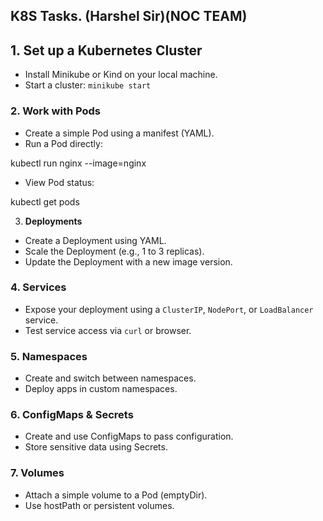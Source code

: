 ## K8S Tasks. (Harshel Sir)(NOC TEAM)

## 1. **Set up a Kubernetes Cluster**

-   Install Minikube or Kind on your local machine.
-   Start a cluster: `minikube start`

### 2. **Work with Pods**

-   Create a simple Pod using a manifest (YAML).
-   Run a Pod directly:

kubectl run nginx --image=nginx

  

-   View Pod status:

kubectl get pods

  
3. **Deployments**  

-   Create a Deployment using YAML.
-   Scale the Deployment (e.g., 1 to 3 replicas).
-   Update the Deployment with a new image version.

### 4. **Services**

-   Expose your deployment using a `ClusterIP`, `NodePort`, or `LoadBalancer` service.
-   Test service access via `curl` or browser.

### 5. **Namespaces**

-   Create and switch between namespaces.
-   Deploy apps in custom namespaces.

### 6. **ConfigMaps & Secrets**

-   Create and use ConfigMaps to pass configuration.
-   Store sensitive data using Secrets.

### 7. **Volumes**

-   Attach a simple volume to a Pod (emptyDir).
-   Use hostPath or persistent volumes.
